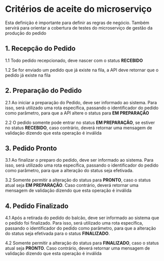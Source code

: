 # Critérios de aceite do microserviço
Esta definição é importante para definir as regras de negócio. Também servirá para orientar a cobertura de testes do microserviço de gestão da produção do pedido

## 1. Recepção do Pedido
1.1 Todo pedido recepcionado, deve nascer com o status <b>RECEBIDO</b>

1.2 Se for enviado um pedido que já existe na fila, a API deve retornar que o pedido já existe na fila

## 2. Preparação do Pedido
2.1 Ao iniciar a preparação do Pedido, deve ser informado ao sistema. Para isso, será utilizado uma rota específica, passando o identificador do pedido como parâmetro, para que a API altere o status para <b>EM PREPARAÇÃO</b>

2.2 O pedido somente pode entrar no status <b>EM PREPARAÇÃO</b>, se estiver no status <b>RECEBIDO</b>, caso contrário, deverá retornar uma mensagem de validação dizendo que esta operação é inválida

## 3. Pedido Pronto
3.1 Ao finalizar o preparo do pedido, deve ser informado ao sistema. Para isso, será utilizado uma rota específica, passando o identificador do pedido como parâmetro, para que a alteração do status seja efetivada.

3.2 Somente permitir a alteração do status para <b>PRONTO</b>, caso o status atual seja <b>EM PREPARAÇÃO</b>. Caso contrário, deverá retornar uma mensagem de validação dizendo que esta operação é inválida

## 4. Pedido Finalizado
4.1 Após a retirada do pedido do balcão, deve ser informado ao sistema que o pedido foi finalizado. Para isso, será utilizado uma rota específica, passando o identificador do pedido como parâmetro, para que a alteração do status seja efetivada para o status <b>FINALIZADO</b>. 

4.2 Somente permitir a alteração do status para <b>FINALIZADO</b>, caso o status atual seja <b>PRONTO</b>. Caso contrário, deverá retornar uma mensagem de validação dizendo que esta operação é inválida